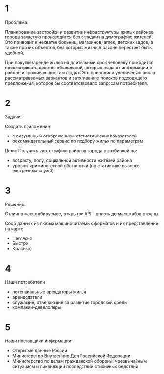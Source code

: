 # 1

Проблема: 

Планирование застройки и развитие инфраструктуры жилых
районов города зачастую производится без оглядки на
демографию жителей. Это приводит к нехватке больниц,
магазинов, аптек, детских садов, а также прочих объектов, без
которых жизнь в районе перестает быть удобной.


При покупке/аренде жилья на длительный срок человеку
приходится просматривать десятки объявлений, которые не дают
информации о районе и проживающих там людях. Это приводит к
увеличению числа рассматриваемых вариантов и затягиванию
поисков подходящего предложения, которое бы соответствовало
запросам потребителя.

# 2

Задачи:

Создать приложение:
- с визуальным отображением статистических показателей
- рекомендательный сервис по подбору жилья по параметрам

Цели:
Получить картографию районов города с разбивкой по:
- возрасту, полу, социальной активности жителей района
- уровню криминогенной обстановки (по статистике вызовов
экстренных служб)

# 3

Решение:

Отлично масштабируемое, открытое API - вплоть до масштабов страны.

Сбор данных из любых машиночитаемых форматов и их представление на карте

+ Наглядно
+ Быстро
+ Красиво)

# 4

Наши потребители
- потенциальные арендаторы жилья
- арендодатели
- служащие, отвечающие за развитие городской среды
- компании-девелоперы

# 5

Наши поставщики информации:
- Открытые данные России
- Министерство Внутренних Дел Российской Федерации
- Министерство по делам гражданской обороны, чрезвычайным ситуациям и ликвидации последствий стихийных бедствий
